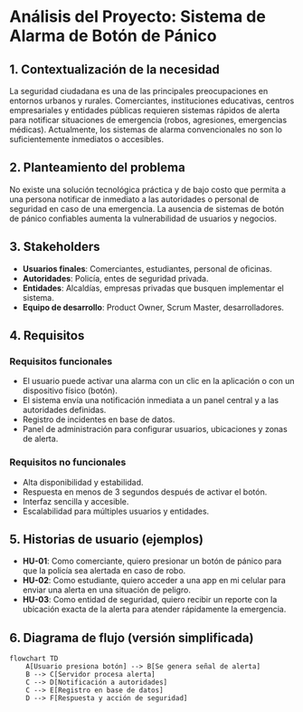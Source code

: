 # Análisis del Proyecto: Sistema de Alarma de Botón de Pánico

## 1. Contextualización de la necesidad
La seguridad ciudadana es una de las principales preocupaciones en entornos urbanos y rurales. Comerciantes, instituciones educativas, centros empresariales y entidades públicas requieren sistemas rápidos de alerta para notificar situaciones de emergencia (robos, agresiones, emergencias médicas). Actualmente, los sistemas de alarma convencionales no son lo suficientemente inmediatos o accesibles.

## 2. Planteamiento del problema
No existe una solución tecnológica práctica y de bajo costo que permita a una persona notificar de inmediato a las autoridades o personal de seguridad en caso de una emergencia. La ausencia de sistemas de botón de pánico confiables aumenta la vulnerabilidad de usuarios y negocios.

## 3. Stakeholders
- **Usuarios finales**: Comerciantes, estudiantes, personal de oficinas.
- **Autoridades**: Policía, entes de seguridad privada.
- **Entidades**: Alcaldías, empresas privadas que busquen implementar el sistema.
- **Equipo de desarrollo**: Product Owner, Scrum Master, desarrolladores.

## 4. Requisitos
### Requisitos funcionales
- El usuario puede activar una alarma con un clic en la aplicación o con un dispositivo físico (botón).
- El sistema envía una notificación inmediata a un panel central y a las autoridades definidas.
- Registro de incidentes en base de datos.
- Panel de administración para configurar usuarios, ubicaciones y zonas de alerta.

### Requisitos no funcionales
- Alta disponibilidad y estabilidad.
- Respuesta en menos de 3 segundos después de activar el botón.
- Interfaz sencilla y accesible.
- Escalabilidad para múltiples usuarios y entidades.

## 5. Historias de usuario (ejemplos)
- **HU-01**: Como comerciante, quiero presionar un botón de pánico para que la policía sea alertada en caso de robo.
- **HU-02**: Como estudiante, quiero acceder a una app en mi celular para enviar una alerta en una situación de peligro.
- **HU-03**: Como entidad de seguridad, quiero recibir un reporte con la ubicación exacta de la alerta para atender rápidamente la emergencia.

## 6. Diagrama de flujo (versión simplificada)
```mermaid
flowchart TD
    A[Usuario presiona botón] --> B[Se genera señal de alerta]
    B --> C[Servidor procesa alerta]
    C --> D[Notificación a autoridades]
    C --> E[Registro en base de datos]
    D --> F[Respuesta y acción de seguridad]
